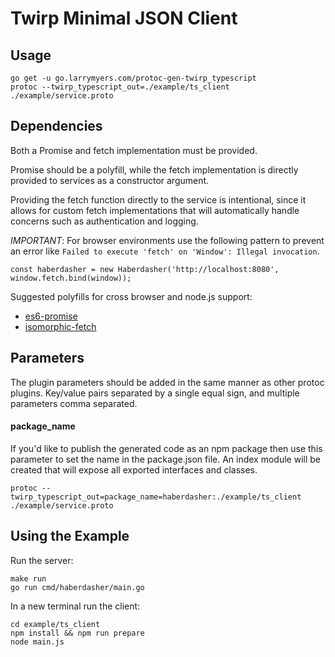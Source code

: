 # Twirp Minimal JSON Client

## Usage

    go get -u go.larrymyers.com/protoc-gen-twirp_typescript
    protoc --twirp_typescript_out=./example/ts_client ./example/service.proto

## Dependencies

Both a Promise and fetch implementation must be provided.  

Promise should be a polyfill, while the fetch implementation is directly provided to services as a constructor
argument. 

Providing the fetch function directly to the service is intentional, since it allows for custom fetch
implementations that will automatically handle concerns such as authentication and logging.

*IMPORTANT*: For browser environments use the following pattern to prevent an 
error like `Failed to execute 'fetch' on 'Window': Illegal invocation`.

```
const haberdasher = new Haberdasher('http://localhost:8080', window.fetch.bind(window));

```

Suggested polyfills for cross browser and node.js support:

* [es6-promise](https://github.com/stefanpenner/es6-promise)
* [isomorphic-fetch](https://github.com/matthew-andrews/isomorphic-fetch)

## Parameters

The plugin parameters should be added in the same manner as other protoc plugins. 
Key/value pairs separated by a single equal sign, and multiple parameters comma separated.

#### package_name

If you'd like to publish the generated code as an npm package then use this parameter to set the
name in the package.json file.  An index module will be created that will expose all exported interfaces 
and classes.

    protoc --twirp_typescript_out=package_name=haberdasher:./example/ts_client ./example/service.proto

## Using the Example

Run the server:

    make run
    go run cmd/haberdasher/main.go
     
In a new terminal run the client:
 
    cd example/ts_client
    npm install && npm run prepare
    node main.js
